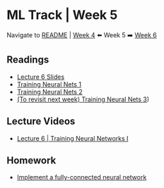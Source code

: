 # ML Track | Week 5
Navigate to [README](README.md) | [Week 4](week4.md) ⬅️ Week 5 ➡️ [Week 6](week6.md)

## Readings

- [Lecture 6 Slides](http://cs231n.stanford.edu/slides/2017/cs231n_2017_lecture6.pdf)
- [Training Neural Nets 1](http://cs231n.github.io/neural-networks-1/)
- [Training Neural Nets 2](http://cs231n.github.io/neural-networks-2/)
- [(To revisit next week) Training Neural Nets 3](http://cs231n.github.io/neural-networks-3/))

## Lecture Videos

- [Lecture 6 | Training Neural Networks I](https://www.youtube.com/watch?v=wEoyxE0GP2M&list=PL3FW7Lu3i5JvHM8ljYj-zLfQRF3EO8sYv&index=6)

## Homework

- [Implement a fully-connected neural network](assignments/colab/2020/module2/FullyConnectedNets.ipynb)